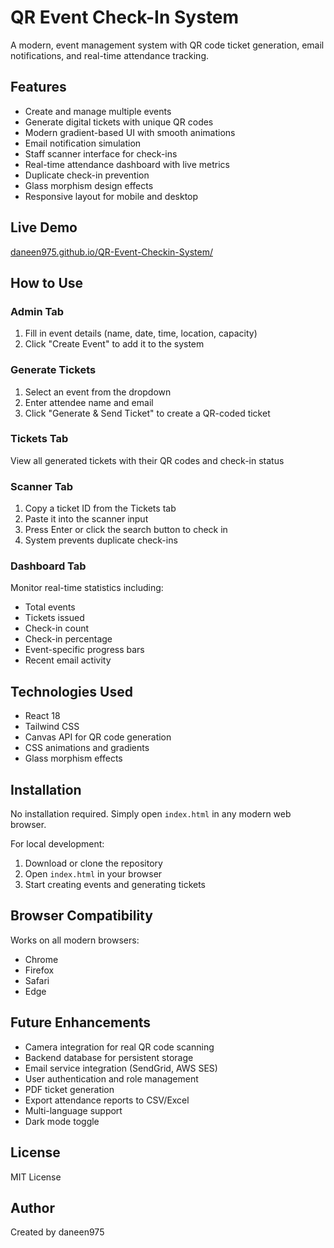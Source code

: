 # QR Event Check-In System

A modern, event management system with QR code ticket generation, email notifications, and real-time attendance tracking.

## Features

- Create and manage multiple events
- Generate digital tickets with unique QR codes
- Modern gradient-based UI with smooth animations
- Email notification simulation
- Staff scanner interface for check-ins
- Real-time attendance dashboard with live metrics
- Duplicate check-in prevention
- Glass morphism design effects
- Responsive layout for mobile and desktop

## Live Demo

[daneen975.github.io/QR-Event-Checkin-System/](https://github.com/daneen975/QR-Event-Checkin-System)

## How to Use

### Admin Tab
1. Fill in event details (name, date, time, location, capacity)
2. Click "Create Event" to add it to the system

### Generate Tickets
1. Select an event from the dropdown
2. Enter attendee name and email
3. Click "Generate & Send Ticket" to create a QR-coded ticket

### Tickets Tab
View all generated tickets with their QR codes and check-in status

### Scanner Tab
1. Copy a ticket ID from the Tickets tab
2. Paste it into the scanner input
3. Press Enter or click the search button to check in
4. System prevents duplicate check-ins

### Dashboard Tab
Monitor real-time statistics including:
- Total events
- Tickets issued
- Check-in count
- Check-in percentage
- Event-specific progress bars
- Recent email activity

## Technologies Used

- React 18
- Tailwind CSS
- Canvas API for QR code generation
- CSS animations and gradients
- Glass morphism effects

## Installation

No installation required. Simply open `index.html` in any modern web browser.

For local development:
1. Download or clone the repository
2. Open `index.html` in your browser
3. Start creating events and generating tickets

## Browser Compatibility

Works on all modern browsers:
- Chrome
- Firefox
- Safari
- Edge

## Future Enhancements

- Camera integration for real QR code scanning
- Backend database for persistent storage
- Email service integration (SendGrid, AWS SES)
- User authentication and role management
- PDF ticket generation
- Export attendance reports to CSV/Excel
- Multi-language support
- Dark mode toggle

## License

MIT License

## Author

Created by daneen975
